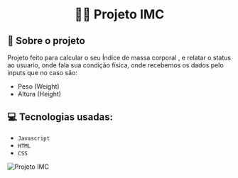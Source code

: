<h1 align="center">
  🏋️‍♂️ Projeto IMC
</h1>


## :rocket: Sobre o projeto

Projeto feito para calcular o seu Índice de massa corporal , e relatar o status ao usuario, onde fala sua condição física, onde recebemos os dados pelo inputs que no caso são:
- Peso (Weight)
- Altura (Height)


## :computer: Tecnologias usadas:

- `Javascript`
- `HTML`
- `CSS`

![Projeto IMC](https://github.com/user-attachments/assets/4fb67eac-95d8-4066-944d-5761ccc36c9f)
